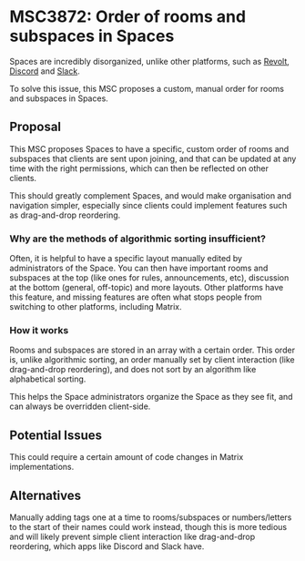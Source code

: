 # MSC3872: Order of rooms and subspaces in Spaces

Spaces are incredibly disorganized, unlike other platforms, such as [Revolt](https://revolt.chat),
[Discord](https://discord.com) and [Slack](https://slack.com).

To solve this issue, this MSC proposes a custom, manual order for rooms and subspaces in Spaces.

## Proposal

This MSC proposes Spaces to have a specific, custom order of rooms and subspaces that clients are sent upon joining,
and that can be updated at any time with the right permissions, which can then be reflected on other clients.

This should greatly complement Spaces, and would make organisation and navigation simpler, especially since clients
could implement features such as drag-and-drop reordering.

### Why are the methods of algorithmic sorting insufficient?

Often, it is helpful to have a specific layout manually edited by administrators of the Space. You can then have
important rooms and subspaces at the top (like ones for rules, announcements, etc), discussion at the bottom (general,
off-topic) and more layouts. Other platforms have this feature, and missing features are often what stops people from
switching to other platforms, including Matrix.

### How it works

Rooms and subspaces are stored in an array with a certain order. This order is, unlike algorithmic sorting, an order
manually set by client interaction (like drag-and-drop reordering), and does not sort by an algorithm like alphabetical
sorting.

This helps the Space administrators organize the Space as they see fit, and can always be overridden client-side.

## Potential Issues

This could require a certain amount of code changes in Matrix implementations.

## Alternatives

Manually adding tags one at a time to rooms/subspaces or numbers/letters to the start of their names could work
instead, though this is more tedious and will likely prevent simple client interaction like drag-and-drop reordering,
which apps like Discord and Slack have.

<!-- This entire file's contents and all commits (including bc589d8fad66f954363bc72188cb71564c1922f2) are Signed-off-by:
Alex LeBlanc <alexsour@protonmail.com> -->
